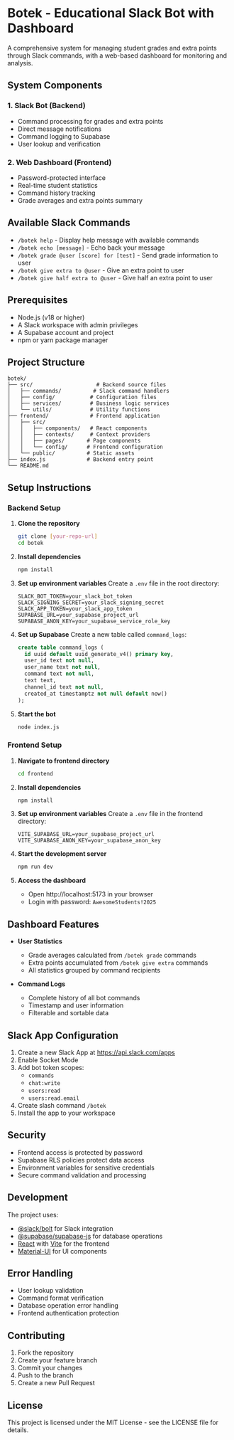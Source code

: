 # Botek - Educational Slack Bot with Dashboard

A comprehensive system for managing student grades and extra points through Slack commands, with a web-based dashboard for monitoring and analysis.

## System Components

### 1. Slack Bot (Backend)
- Command processing for grades and extra points
- Direct message notifications
- Command logging to Supabase
- User lookup and verification

### 2. Web Dashboard (Frontend)
- Password-protected interface
- Real-time student statistics
- Command history tracking
- Grade averages and extra points summary

## Available Slack Commands

- `/botek help` - Display help message with available commands
- `/botek echo [message]` - Echo back your message
- `/botek grade @user [score] for [test]` - Send grade information to user
- `/botek give extra to @user` - Give an extra point to user
- `/botek give half extra to @user` - Give half an extra point to user

## Prerequisites

- Node.js (v18 or higher)
- A Slack workspace with admin privileges
- A Supabase account and project
- npm or yarn package manager

## Project Structure

```
botek/
├── src/                    # Backend source files
│   ├── commands/          # Slack command handlers
│   ├── config/           # Configuration files
│   ├── services/         # Business logic services
│   └── utils/            # Utility functions
├── frontend/             # Frontend application
│   ├── src/
│   │   ├── components/   # React components
│   │   ├── contexts/     # Context providers
│   │   ├── pages/       # Page components
│   │   └── config/      # Frontend configuration
│   └── public/          # Static assets
├── index.js             # Backend entry point
└── README.md
```

## Setup Instructions

### Backend Setup

1. **Clone the repository**
   ```bash
   git clone [your-repo-url]
   cd botek
   ```

2. **Install dependencies**
   ```bash
   npm install
   ```

3. **Set up environment variables**
   Create a `.env` file in the root directory:
   ```
   SLACK_BOT_TOKEN=your_slack_bot_token
   SLACK_SIGNING_SECRET=your_slack_signing_secret
   SLACK_APP_TOKEN=your_slack_app_token
   SUPABASE_URL=your_supabase_project_url
   SUPABASE_ANON_KEY=your_supabase_service_role_key
   ```

4. **Set up Supabase**
   Create a new table called `command_logs`:
   ```sql
   create table command_logs (
     id uuid default uuid_generate_v4() primary key,
     user_id text not null,
     user_name text not null,
     command text not null,
     text text,
     channel_id text not null,
     created_at timestamptz not null default now()
   );
   ```

5. **Start the bot**
   ```bash
   node index.js
   ```

### Frontend Setup

1. **Navigate to frontend directory**
   ```bash
   cd frontend
   ```

2. **Install dependencies**
   ```bash
   npm install
   ```

3. **Set up environment variables**
   Create a `.env` file in the frontend directory:
   ```
   VITE_SUPABASE_URL=your_supabase_project_url
   VITE_SUPABASE_ANON_KEY=your_supabase_anon_key
   ```

4. **Start the development server**
   ```bash
   npm run dev
   ```

5. **Access the dashboard**
   - Open http://localhost:5173 in your browser
   - Login with password: `AwesomeStudents!2025`

## Dashboard Features

- **User Statistics**
  - Grade averages calculated from `/botek grade` commands
  - Extra points accumulated from `/botek give extra` commands
  - All statistics grouped by command recipients

- **Command Logs**
  - Complete history of all bot commands
  - Timestamp and user information
  - Filterable and sortable data

## Slack App Configuration

1. Create a new Slack App at https://api.slack.com/apps
2. Enable Socket Mode
3. Add bot token scopes:
   - `commands`
   - `chat:write`
   - `users:read`
   - `users:read.email`
4. Create slash command `/botek`
5. Install the app to your workspace

## Security

- Frontend access is protected by password
- Supabase RLS policies protect data access
- Environment variables for sensitive credentials
- Secure command validation and processing

## Development

The project uses:
- [@slack/bolt](https://www.npmjs.com/package/@slack/bolt) for Slack integration
- [@supabase/supabase-js](https://www.npmjs.com/package/@supabase/supabase-js) for database operations
- [React](https://reactjs.org/) with [Vite](https://vitejs.dev/) for the frontend
- [Material-UI](https://mui.com/) for UI components

## Error Handling

- User lookup validation
- Command format verification
- Database operation error handling
- Frontend authentication protection

## Contributing

1. Fork the repository
2. Create your feature branch
3. Commit your changes
4. Push to the branch
5. Create a new Pull Request

## License

This project is licensed under the MIT License - see the LICENSE file for details. 